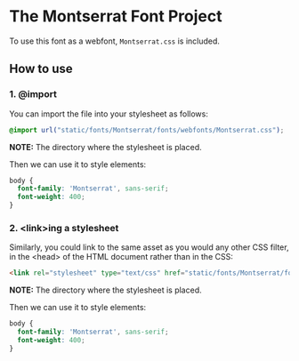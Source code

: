 # The Montserrat Font Project

To use this font as a webfont, ```Montserrat.css``` is included.

## How to use

### 1. @import

You can import the file into your stylesheet as follows:

```css
@import url("static/fonts/Montserrat/fonts/webfonts/Montserrat.css");
```

**NOTE:** The directory where the stylesheet is placed.

Then we can use it to style elements:

```css
body {
  font-family: 'Montserrat', sans-serif;
  font-weight: 400;
}
```

### 2. \<link>ing a stylesheet

Similarly, you could link to the same asset as you would any other CSS filter, in the \<head> of the HTML document
rather than in the CSS:

```html
<link rel="stylesheet" type="text/css" href="static/fonts/Montserrat/fonts/webfonts/Montserrat.css">
```

**NOTE:** The directory where the stylesheet is placed.

Then we can use it to style elements:

```css
body {
  font-family: 'Montserrat', sans-serif;
  font-weight: 400;
}
```